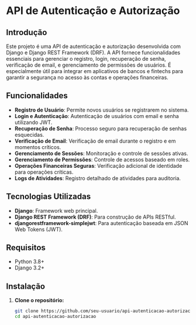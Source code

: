# API de Autenticação e Autorização

## Introdução

Este projeto é uma API de autenticação e autorização desenvolvida com Django e Django REST Framework (DRF). A API fornece funcionalidades essenciais para gerenciar o registro, login, recuperação de senha, verificação de email, e gerenciamento de permissões de usuários. É especialmente útil para integrar em aplicativos de bancos e fintechs para garantir a segurança no acesso às contas e operações financeiras.

## Funcionalidades

- **Registro de Usuário**: Permite novos usuários se registrarem no sistema.
- **Login e Autenticação**: Autenticação de usuários com email e senha utilizando JWT.
- **Recuperação de Senha**: Processo seguro para recuperação de senhas esquecidas.
- **Verificação de Email**: Verificação de email durante o registro e em momentos críticos.
- **Gerenciamento de Sessões**: Monitoração e controle de sessões ativas.
- **Gerenciamento de Permissões**: Controle de acessos baseado em roles.
- **Operações Financeiras Seguras**: Verificação adicional de identidade para operações críticas.
- **Logs de Atividades**: Registro detalhado de atividades para auditoria.

## Tecnologias Utilizadas

- **Django**: Framework web principal.
- **Django REST Framework (DRF)**: Para construção de APIs RESTful.
- **djangorestframework-simplejwt**: Para autenticação baseada em JSON Web Tokens (JWT).


## Requisitos

- Python 3.8+
- Django 3.2+


## Instalação

1. **Clone o repositório:**
   ```bash
   git clone https://github.com/seu-usuario/api-autenticacao-autorizacao.git
   cd api-autenticacao-autorizacao
